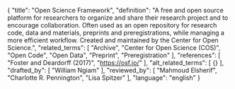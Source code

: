 {
  "title": "Open Science Framework",
  "definition": "A free and open source platform for researchers to organize and share their research project and to encourage collaboration. Often used as an open repository for research code, data and materials, preprints and preregistrations, while managing a more efficient workflow. Created and maintained by the Center for Open Science.",
  "related_terms": [
    "Archive",
    "Center for Open Science (COS)",
    "Open Code",
    "Open Data",
    "Preprint",
    "Preregistration"
  ],
  "references": [
    "Foster and Deardorff (2017)",
    "https://osf.io/"
  ],
  "alt_related_terms": [
    {}
  ],
  "drafted_by": [
    "William Ngiam"
  ],
  "reviewed_by": [
    "Mahmoud Elsherif",
    "Charlotte R. Pennington",
    "Lisa Spitzer"
  ],
  "language": "english"
}
